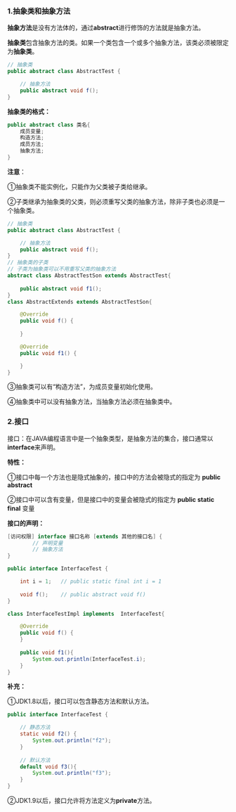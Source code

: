 ### 1.抽象类和抽象方法

**抽象方法**是没有方法体的，通过**abstract**进行修饰的方法就是抽象方法。

**抽象类**包含抽象方法的类。如果一个类包含一个或多个抽象方法，该类必须被限定为**抽象类**。

```java
// 抽象类
public abstract class AbstractTest {

    // 抽象方法
    public abstract void f();
}
```

**抽象类的格式：**

```java
public abstract class 类名{
	成员变量;
	构造方法;
	成员方法;
	抽象方法;
}
```

**注意**：

①抽象类不能实例化，只能作为父类被子类给继承。

②子类继承为抽象类的父类，则必须重写父类的抽象方法，除非子类也必须是一个抽象类。

```java
// 抽象类
public abstract class AbstractTest {

    // 抽象方法
    public abstract void f();
}
// 抽象类的子类
// 子类为抽象类可以不用重写父类的抽象方法
abstract class AbstractTestSon extends AbstractTest{
    
    public abstract void f1();
}
class AbstractExtends extends AbstractTestSon{

    @Override
    public void f() {
        
    }

    @Override
    public void f1() {

    }
}
```

③抽象类可以有“构造方法”，为成员变量初始化使用。

④抽象类中可以没有抽象方法，当抽象方法必须在抽象类中。

### 2.接口

接口：在JAVA编程语言中是一个抽象类型，是抽象方法的集合，接口通常以**interface**来声明。

**特性：**

①接口中每一个方法也是隐式抽象的，接口中的方法会被隐式的指定为 **public abstract**

②接口中可以含有变量，但是接口中的变量会被隐式的指定为 **public static final** 变量

**接口的声明：**

```Java
[访问权限] interface 接口名称 [extends 其他的接口名] {
        // 声明变量
        // 抽象方法
}
```

```java
public interface InterfaceTest {

    int i = 1;   // public static final int i = 1
    
    void f();    // public abstract void f()
}

class InterfaceTestImpl implements  InterfaceTest{

    @Override
    public void f() {
    }
    
    public void f1(){
        System.out.println(InterfaceTest.i);
    }
}
```

**补充：**

①JDK1.8以后，接口可以包含静态方法和默认方法。

```java
public interface InterfaceTest {

    // 静态方法
    static void f2() {
        System.out.println("f2");
    }
    
    // 默认方法
    default void f3(){
        System.out.println("f3");
    }
}
```

②JDK1.9以后，接口允许将方法定义为**private**方法。